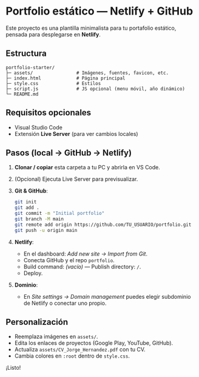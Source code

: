 # Portfolio estático — Netlify + GitHub

Este proyecto es una plantilla minimalista para tu portafolio estático, pensada para desplegarse en **Netlify**.

## Estructura
```
portfolio-starter/
├─ assets/                # Imágenes, fuentes, favicon, etc.
├─ index.html             # Página principal
├─ style.css              # Estilos
├─ script.js              # JS opcional (menu móvil, año dinámico)
└─ README.md
```

## Requisitos opcionales
- Visual Studio Code
- Extensión **Live Server** (para ver cambios locales)

## Pasos (local → GitHub → Netlify)

1. **Clonar / copiar** esta carpeta a tu PC y abrirla en VS Code.
2. (Opcional) Ejecuta Live Server para previsualizar.
3. **Git & GitHub**:
   ```bash
   git init
   git add .
   git commit -m "Initial portfolio"
   git branch -M main
   git remote add origin https://github.com/TU_USUARIO/portfolio.git
   git push -u origin main
   ```
4. **Netlify**:
   - En el dashboard: *Add new site → Import from Git*.
   - Conecta GitHub y el repo `portfolio`.
   - Build command: *(vacío)* — Publish directory: `/`.
   - Deploy.

5. **Dominio**:
   - En *Site settings → Domain management* puedes elegir subdominio de Netlify o conectar uno propio.

## Personalización
- Reemplaza imágenes en `assets/`.
- Edita los enlaces de proyectos (Google Play, YouTube, GitHub).
- Actualiza `assets/CV_Jorge_Hernandez.pdf` con tu CV.
- Cambia colores en `:root` dentro de `style.css`.

¡Listo!